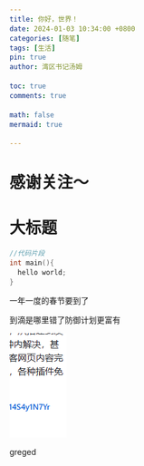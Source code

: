 ```yaml
---
title: 你好，世界！
date: 2024-01-03 10:34:00 +0800
categories: [随笔]
tags: [生活]
pin: true
author: 湾区书记汤姆

toc: true
comments: true

math: false
mermaid: true

---
```






# 感谢关注～ 

# 大标题

```c++
//代码片段
int main(){
  hello world;
}
```

一年一度的春节要到了

到滴是哪里错了防御计划更富有

![image-20240105165015467](../assets/blog_res/2024-01-03-first-post.assets/image-20240105165015467.png)





greged
